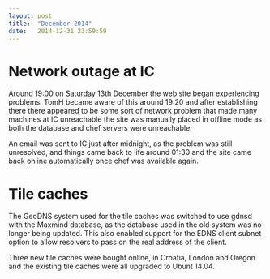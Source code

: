 ```yaml
---
layout: post
title:  "December 2014"
date:   2014-12-31 23:59:59
---
```


# Network outage at IC

Around 19:00 on Saturday 13th December the web site began experiencing problems. TomH
became aware of this around 19:20 and after establishing there there appeared to be some
sort of network problem that made many machines at IC unreachable the site was manually
placed in offline mode as both the database and chef servers were unreachable.

An email was sent to IC just after midnight, as the problem was still unresolved, and
things came back to life around 01:30 and the site came back online automatically once
chef was available again.

# Tile caches

The GeoDNS system used for the tile caches was switched to use gdnsd with the Maxmind
database, as the database used in the old system was no longer being updated. This also
enabled support for the EDNS client subnet option to allow resolvers to pass on the
real address of the client.

Three new tile caches were bought online, in Croatia, London and Oregon and the existing
tile caches were all upgraded to Ubunt 14.04.
